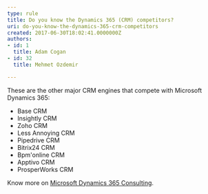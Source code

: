 ```yaml
---
type: rule
title: Do you know the Dynamics 365 (CRM) competitors?
uri: do-you-know-the-dynamics-365-crm-competitors
created: 2017-06-30T18:02:41.0000000Z
authors:
- id: 1
  title: Adam Cogan
- id: 32
  title: Mehmet Ozdemir

---
```




<span class='intro'> <p>These are the&#160;other major​ CRM engines that compete with Microsoft Dynamics 365&#58;<br></p>
<ul>
   <li>Base CRM</li><li>Insightly CRM</li><li>Zoho CRM</li><li>Less Annoying CRM</li><li>Pipedrive CRM</li><li>Bitrix24 CRM</li><li>Bpm'online CRM</li><li>Apptivo CRM</li><li>ProsperWorks CRM<br></li></ul> </span>

<p>Know more on&#160;<a href="https&#58;//www.ssw.com.au/ssw/Consulting/Dynamics365.aspx">Microsoft Dynamics 365 Consulting</a>.​<br></p>


